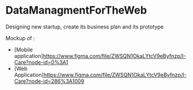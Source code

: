 # DataManagmentForTheWeb
Designing new startup, create its business plan and its prototype 

Mockup of :
* [Mobile application]https://www.figma.com/file/ZWSQN1OkaLYtcV9eByfnzp/I-Care?node-id=0%3A1
* [Web Application]https://www.figma.com/file/ZWSQN1OkaLYtcV9eByfnzp/I-Care?node-id=286%3A1009
